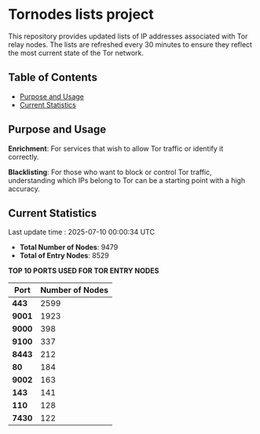 # Tornodes lists project

This repository provides updated lists of IP addresses associated with Tor relay nodes. The lists are refreshed every 30 minutes to ensure they reflect the most current state of the Tor network.

## Table of Contents

- [Purpose and Usage](#purpose-and-usage)
- [Current Statistics](#current-statistics)


## Purpose and Usage

**Enrichment**: For services that wish to allow Tor traffic or identify it correctly.

**Blacklisting**: For those who want to block or control Tor traffic, understanding which IPs belong to Tor can be a starting point with a high accuracy.

## Current Statistics

Last update time : 2025-07-10 00:00:34 UTC

- **Total Number of Nodes**: 9479
- **Total of Entry Nodes**: 8529

**TOP 10 PORTS USED FOR TOR ENTRY NODES**

| **Port** | **Number of Nodes** |
|------|-----------------|
| **443**   | 2599  |
| **9001**   | 1923  |
| **9000**   | 398  |
| **9100**   | 337  |
| **8443**   | 212  |
| **80**   | 184  |
| **9002**   | 163  |
| **143**   | 141  |
| **110**   | 128  |
| **7430**   | 122  |

